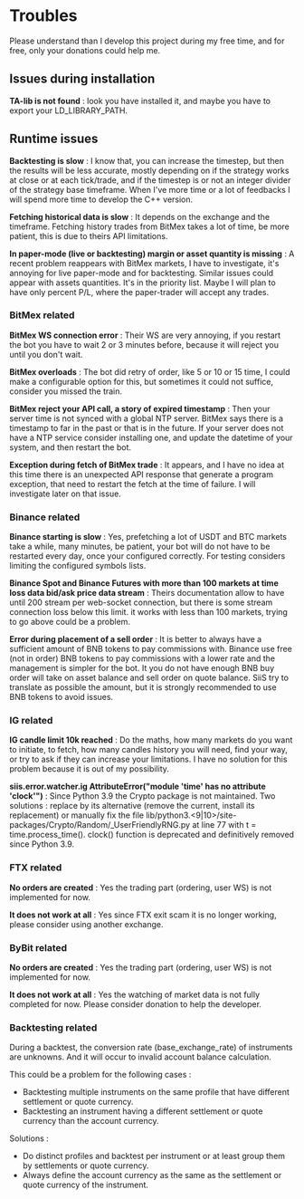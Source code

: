 # Troubles #

Please understand than I develop this project during my free time, and for free, only your donations could help me.

## Issues during installation ##

**TA-lib is not found** : look you have installed it, and maybe you have to export your LD_LIBRARY_PATH.

## Runtime issues ##

**Backtesting is slow** : I know that, you can increase the timestep, but then the results will be less accurate, mostly depending on
if the strategy works at close or at each tick/trade, and if the timestep is or not an integer divider of the strategy base timeframe.
When I've more time or a lot of feedbacks I will spend more time to develop the C++ version.

**Fetching historical data is slow** : It depends on the exchange and the timeframe. Fetching history trades from BitMex takes a lot of time,
be more patient, this is due to theirs API limitations.

**In paper-mode (live or backtesting) margin or asset quantity is missing** : A recent problem reappears with BitMex markets, I have to investigate,
it's annoying for live paper-mode and for backtesting. Similar issues could appear with assets quantities. It's in the priority list.
Maybe I will plan to have only percent P/L, where the paper-trader will accept any trades.

### BitMex related ###

**BitMex WS connection error** : Their WS are very annoying, if you restart the bot you have to wait 2 or 3 minutes before, because it
will reject you until you don't wait.

**BitMex overloads** : The bot did retry of order, like 5 or 10 or 15 time, I could make a configurable option for this, but sometimes
it could not suffice, consider you missed the train.

**BitMex reject your API call, a story of expired timestamp** : Then your server time is not synced with a global NTP server. BitMex says
there is a timestamp to far in the past or that is in the future. If your server does not have a NTP service consider installing one,
and update the datetime of your system, and then restart the bot.

**Exception during fetch of BitMex trade** : It appears, and I have no idea at this time there is an unexpected API response that generate a program
exception, that need to restart the fetch at the time of failure. I will investigate later on that issue. 

### Binance related ###

**Binance starting is slow** : Yes, prefetching a lot of USDT and BTC markets take a while, many minutes, be patient, your bot
will do not have to be restarted every day, once your configured correctly. For testing considers limiting the configured symbols lists.

**Binance Spot and Binance Futures with more than 100 markets at time loss data bid/ask price data stream** : Theirs documentation 
allow to have until 200 stream per web-socket connection, but there is some stream connection loss below this limit. 
it works with less than 100 markets, trying to go above could be a problem.

**Error during placement of a sell order** : It is better to always have a sufficient amount of BNB tokens to pay commissions with. 
Binance use free (not in order) BNB tokens to pay commissions with a lower rate and the management is simpler for the bot.
It you do not have enough BNB buy order will take on asset balance and sell order on quote balance. SiiS try to translate 
as possible the amount, but it is strongly recommended to use BNB tokens to avoid issues.

### IG related ###

**IG candle limit 10k reached** : Do the maths, how many markets do you want to initiate, to fetch, how many candles history you will need,
find your way, or try to ask if they can increase your limitations. I have no solution for this problem because it is out of my possibility.

**siis.error.watcher.ig AttributeError("module 'time' has no attribute 'clock'")** : Since Python 3.9 the Crypto package is not maintained. 
Two solutions : replace by its alternative (remove the current, install its replacement) or manually fix the file lib/python3.<9|10>/site-packages/Crypto/Random/_UserFriendlyRNG.py
at line 77 with t = time.process_time(). clock() function is deprecated and definitively removed since Python 3.9.

### FTX related ###

**No orders are created** : Yes the trading part (ordering, user WS) is not implemented for now.

**It does not work at all** : Yes since FTX exit scam it is no longer working, please consider using another exchange.

### ByBit related ###

**No orders are created** : Yes the trading part (ordering, user WS) is not implemented for now.

**It does not work at all** : Yes the watching of market data is not fully completed for now. Please consider donation to help the developer.

### Backtesting related ###

During a backtest, the conversion rate (base_exchange_rate) of instruments are unknowns.
And it will occur to invalid account balance calculation.

This could be a problem for the following cases :
  * Backtesting multiple instruments on the same profile that have different settlement or quote currency.
  * Backtesting an instrument having a different settlement or quote currency than the account currency.

Solutions :
  * Do distinct profiles and backtest per instrument or at least group them by settlements or quote currency.
  * Always define the account currency as the same as the settlement or quote currency of the instrument.
